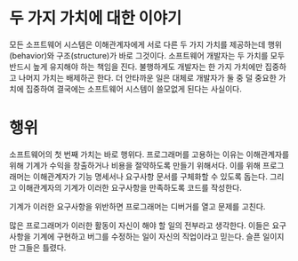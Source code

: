 # **두 가지 가치에 대한 이야기**  
모든 소프트웨어 시스템은 이해관계자에게 서로 다른 두 가지 가치를 제공하는데 행위(behavior)와 구조(structure)가 바로 그것이다. 소프트웨어 개발자는 
두 가치를 모두 반드시 높게 유지해야 하는 책임을 진다. 불행하게도 개발자는 한 가지 가치에만 집중하고 나머지 가치는 배제하곤 한다. 더 안타까운 일은 
대체로 개발자가 둘 중 덜 중요한 가치에 집중하여 결국에는 소프트웨어 시스템이 쓸모없게 된다는 사실이다.  
  
# **행위**  
소프트웨어의 첫 번째 가치는 바로 행위다. 프로그래머를 고용하는 이유는 이해관계자를 위해 기계가 수익을 창출하거나 비용을 절약하도록 만들기 위해서다. 
이를 위해 프로그래머는 이해관계자가 기능 명세서나 요구사항 문서를 구체화할 수 있도록 돕는다. 그리고 이해관계자의 기계가 이러한 요구사항을 만족하도록 
코드를 작성한다.  
  
기계가 이러한 요구사항을 위반하면 프로그래머는 디버거를 열고 문제를 고친다.  
  
많은 프로그래머가 이러한 활동이 자신이 해야 할 일의 전부라고 생각한다. 이들은 요구사항을 기계에 구현하고 버그를 수정하는 일이 자신의 직업이라고 믿는다. 
슬픈 일이지만 그들은 틀렸다.  
  
